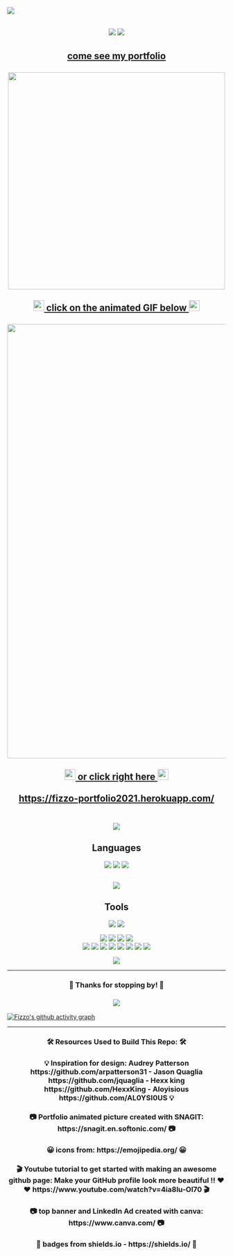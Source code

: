 <img align="center" src="./WELCOME.gif">
<h2 align="center">
  <a href="https://www.linkedin.com/in/fizzopannosch/"><img src="https://img.shields.io/badge/-LinkedIn-0e76a8?style=flat-square&logo=Linkedin&logoColor=white"></a>
  <a href="mailto:fizzo999@gmail.com"><img src="https://img.shields.io/badge/Gmail-D14836?style=flatt-square&logo=gmail&logoColor=white"></a>
<!--   Editor: <img src="https://img.shields.io/badge/-Visual%20Studio%20Code-333333?style=flat&logo=visual-studio-code&logoColor=007ACC"> -->
</h2>

<h2 align="center">
  <a href="https://fizzo-portfolio2021.herokuapp.com/"  target="_blank">come see my portfolio <br/><br/>
    <img src="https://static0.makeuseofimages.com/wordpress/wp-content/uploads/2019/05/github-sponsors-logo.png" width="500px"><br/><br/>
    <img src="https://raw.githubusercontent.com/MartinHeinz/MartinHeinz/master/wave.gif" width="25px">
    click on the animated GIF below 
    <img src="https://raw.githubusercontent.com/MartinHeinz/MartinHeinz/master/wave.gif" width="25px"><br/></br/>
    <img src="./portfolioNEW-07-04-2021shortVersionSmall.gif" width="1000px"><br/><br/>
    <img src="https://raw.githubusercontent.com/MartinHeinz/MartinHeinz/master/wave.gif" width="25px">
    or click right here 
    <img src="https://raw.githubusercontent.com/MartinHeinz/MartinHeinz/master/wave.gif" width="25px">
    <br/><br/>
    https://fizzo-portfolio2021.herokuapp.com/ <br/>   
  <a/>

<h2 align="center">
  <a align="center" href="https://github.com/fizzo999/github-readme-stats">
    <img align="center" src="https://github-readme-stats.vercel.app/api?username=fizzo999&show_icons=true&theme= tokyonight" />
  </a>
</h2>


  
<h2 align="center">Languages</h2>

<p align="center">
  <img src="https://img.shields.io/badge/-HTML-333333?style=flat&logo=HTML5">
  <img src="https://img.shields.io/badge/-CSS-333333?style=flat&logo=CSS3&logoColor=1572B6"> 
  <img src="https://img.shields.io/badge/-JavaScript-333333?style=flat&logo=javascript">
</p>
<h2 align="center">
  <a href="https://github.com/fizzo999/github-readme-stats"><img src="https://github-readme-stats.vercel.app/api/top-langs/?username=fizzo999&layout=compact&theme=tokyonight&card_width=500" /></a>
</h2>


<h2 align="center">Tools</h2>
<p align="center">
  <img src="https://img.shields.io/badge/-React-000000?style=flat&logo=react&logoColor=00c8ff">
  <img src="https://img.shields.io/badge/-Bootstrap-333333?style=flat&logo=bootstrap&logoColor=563D7C">
</p>
<p align="center">
  <img src="http://img.shields.io/badge/-Git-F1502F?style=flat&logo=git&logoColor=FFFFFF">
  <img src="http://img.shields.io/badge/-Github-000000?style=flat&logo=github&logoColor=FFFFFF">
  <img src="http://img.shields.io/badge/-VS%20Code-007ACC?style=flat&logo=visual%20studio%20code&logoColor=white">
  <img src="http://img.shields.io/badge/-Visual%20Studio-7A1680?style=flat&logo=visual%20studio&logoColor=white">
<br>
  <img src="https://img.shields.io/badge/-MongoDB-333333?style=flat&logo=mongodb">
  <img src="https://img.shields.io/badge/-Express.js-787878?style=flat">
  <img src="https://img.shields.io/badge/-React-000000?style=flat&logo=react&logoColor=00c8ff">
  <img src="https://img.shields.io/badge/-Node.js-333333?style=flat&logo=node.js">
  <img src="http://img.shields.io/badge/-Heroku-430098?style=flat&logo=heroku&logoColor=white">
  <img src="https://img.shields.io/badge/-Bootstrap-333333?style=flat&logo=bootstrap&logoColor=563D7C">  
  <img src="https://img.shields.io/badge/Postgres-%23316192.svg?style=flat&logo=postgresql&logoColor=00c8ff">
  <img src="https://img.shields.io/badge/jQuery%20-%230769AD.svg?style=flat&logo=jquery&logoColor=00c8ff">
</p>


<p align="center">
  <img src="https://github-readme-stats.vercel.app/api?username=fizzo999&show_icons=true&theme=merko">
</p>

<hr/>

<h3 align="center"> 💖 Thanks for stopping by! 💖 </h3>

<h3 align="center">
  <img src="https://gpvc.arturio.dev/fizzo999">
</h3>

[![Fizzo's github activity graph](https://activity-graph.herokuapp.com/graph?username=fizzo999&theme=redical)](https://github.com/fizzo999/github-readme-activity-graph)

<hr/>

<h3 align="center"> 🛠️ Resources Used to Build This Repo: 🛠️ </h3>
<h3 align="center"> 💡 Inspiration for design: Audrey Patterson https://github.com/arpatterson31 - Jason Quaglia https://github.com/jquaglia - Hexx king https://github.com/HexxKing - Aloyisious https://github.com/AL0YSI0US 💡 </h3>
<h3 align="center"> 📷 Portfolio animated picture created with SNAGIT: https://snagit.en.softonic.com/  📷 </h3>
<h3 align="center"> 😀 icons from: https://emojipedia.org/  😀 </h3>
<h3 align="center"> 🎬 Youtube tutorial to get started with making an awesome github page: Make your GitHub profile look more beautiful !! ❤️❤️ https://www.youtube.com/watch?v=4ia8lu-Ol70  🎬 </h3>
<h3 align="center"> 📷 top banner and LinkedIn Ad created with canva: https://www.canva.com/ 📷 </h3>
<h3 align="center"> 💊 badges from shields.io - https://shields.io/  💊 </h3>
    
<!-- <a href="https://fizzo-portfolio2021.herokuapp.com/" target="_blank">
  <video autoplay loop muted plays-inline >
    <source src="./2021-07-04_10-35-41.mp4" type="video/mp4"/>
  </video>
</a> -->
<!--
**fizzo999/fizzo999** is a ✨ _special_ ✨ repository because its `README.md` (this file) appears on your GitHub profile.
-->
<!-- Here are some ideas to get you started:
- 🔭 I’m currently working on ...
- 🌱 I’m currently learning ...
- 👯 I’m looking to collaborate on ...
- 🤔 I’m looking for help with ...
- 💬 Ask me about ...
- 📫 How to reach me: ...
- 😄 Pronouns: ...
- ⚡ Fun fact: ... -->
<!-- ![header img](./img/header.png) -->
<!-- ## < Hi there! <img src="https://raw.githubusercontent.com/MartinHeinz/MartinHeinz/master/wave.gif" width="25px"> /> -->
<!-- [![Linkedin Badge](https://img.shields.io/badge/-LinkedIn-0e76a8?style=flat-square&logo=Linkedin&logoColor=white)](https://www.linkedin.com/in/fizzo999/) -->
<!-- [![Twitter Badge](https://img.shields.io/badge/-Twitter-00acee?style=flat-square&logo=Twitter&logoColor=white)](https://twitter.com/30aud6) -->
<!-- [![Instagram Badge](https://img.shields.io/badge/-Instagram-e4405f?style=flat-square&logo=Instagram&logoColor=white)](https://instagram.com/30aud6/) -->
<!-- [![Gmail Badge](https://img.shields.io/badge/Gmail-D14836?style=flatt-square&logo=gmail&logoColor=white)](mailto:fizzo999@gmail.com) -->
<!-- ### 💻 🛠️ Tech and Tools -->
<!-- **OS** : WSL Ubuntu   -->
<!-- **Editor** : ![Visual Studio Code](https://img.shields.io/badge/-Visual%20Studio%20Code-333333?style=flat&logo=visual-studio-code&logoColor=007ACC) -->
<!-- ### ![GitHub Img](https://static0.makeuseofimages.com/wordpress/wp-content/uploads/2019/05/github-sponsors-logo.png) GitHub Stats -->
<!-- [![Top Langs](https://github-readme-stats.vercel.app/api/top-langs/?username=fizzo999&layout=compact&theme=tokyonight&card_width=500)](https://github.com/fizzo999/github-readme-stats) -->
